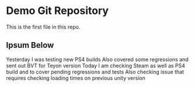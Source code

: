 # Demo Git Repository

This is the first file in this repo.

## Ipsum Below

Yesterday I was testing new PS4 builds
Also covered some regressions and sent out BVT for Teyon version
Today I am checking Steam as well as PS4 build and to cover pending regressions and tests
Also checking issue that requires checking loading times on previous unity version